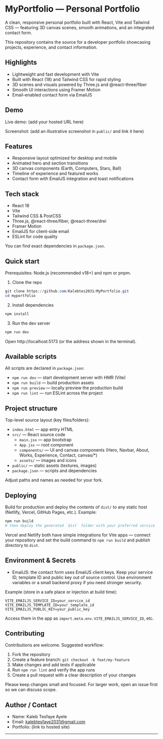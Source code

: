 # MyPortfolio — Personal Portfolio

A clean, responsive personal portfolio built with React, Vite and Tailwind CSS — featuring 3D canvas scenes, smooth animations, and an integrated contact form.

This repository contains the source for a developer portfolio showcasing projects, experience, and contact information.

## Highlights

- Lightweight and fast development with Vite
- Built with React (18) and Tailwind CSS for rapid styling
- 3D scenes and visuals powered by Three.js and @react-three/fiber
- Smooth UI interactions using Framer Motion
- Email-enabled contact form via EmailJS

## Demo

Live demo: (add your hosted URL here)

Screenshot: (add an illustrative screenshot in `public/` and link it here)

## Features

- Responsive layout optimized for desktop and mobile
- Animated hero and section transitions
- 3D canvas components (Earth, Computers, Stars, Ball)
- Timeline of experience and featured works
- Contact form with EmailJS integration and toast notifications

## Tech stack

- React 18
- Vite
- Tailwind CSS & PostCSS
- Three.js, @react-three/fiber, @react-three/drei
- Framer Motion
- EmailJS for client-side email
- ESLint for code quality

You can find exact dependencies in `package.json`.

## Quick start

Prerequisites: Node.js (recommended v18+) and npm or pnpm.

1. Clone the repo

```powershell
git clone https://github.com/Kalebtes2031/MyPortfolio.git
cd myportfolio
```

2. Install dependencies

```powershell
npm install
```

3. Run the dev server

```powershell
npm run dev
```

Open http://localhost:5173 (or the address shown in the terminal).

## Available scripts

All scripts are declared in `package.json`:

- `npm run dev` — start development server with HMR (Vite)
- `npm run build` — build production assets
- `npm run preview` — locally preview the production build
- `npm run lint` — run ESLint across the project

## Project structure

Top-level source layout (key files/folders):

- `index.html` — app entry HTML
- `src/` — React source code
	- `main.jsx` — app bootstrap
	- `App.jsx` — root component
	- `components/` — UI and canvas components (Hero, Navbar, About, Works, Experience, Contact, canvas/*)
	- `assets/` — images and icons
- `public/` — static assets (textures, images)
- `package.json` — scripts and dependencies

Adjust paths and names as needed for your fork.

## Deploying

Build for production and deploy the contents of `dist/` to any static host (Netlify, Vercel, GitHub Pages, etc.). Example:

```powershell
npm run build
# then deploy the generated `dist` folder with your preferred service
```

Vercel and Netlify both have simple integrations for Vite apps — connect your repository and set the build command to `npm run build` and publish directory to `dist`.

## Environment & Secrets

- EmailJS: the contact form uses EmailJS client keys. Keep your service ID, template ID and public key out of source control. Use environment variables or a small backend proxy if you need stronger security.

Example (store in a safe place or injection at build time):

```env
VITE_EMAILJS_SERVICE_ID=your_service_id
VITE_EMAILJS_TEMPLATE_ID=your_template_id
VITE_EMAILJS_PUBLIC_KEY=your_public_key
```

Access them in the app as `import.meta.env.VITE_EMAILJS_SERVICE_ID`, etc.

## Contributing

Contributions are welcome. Suggested workflow:

1. Fork the repository
2. Create a feature branch: `git checkout -b feat/my-feature`
3. Make changes and add tests if applicable
4. Run `npm run lint` and verify the app runs
5. Create a pull request with a clear description of your changes

Please keep changes small and focused. For larger work, open an issue first so we can discuss scope.

## Author / Contact

- Name: Kaleb Tesfaye Ayele
- Email: kalebtesfaye2031@gmail.com
- Portfolio: (link to hosted site)

---
